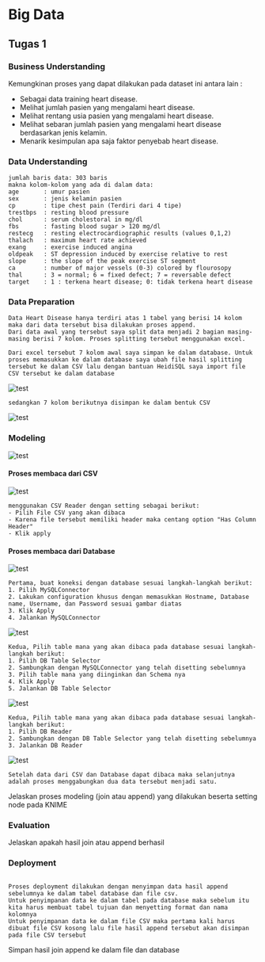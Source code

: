 # Big Data
## Tugas 1

### Business Understanding
Kemungkinan proses yang dapat dilakukan pada dataset ini antara lain :
  - Sebagai data training heart disease.
  - Melihat jumlah pasien yang mengalami heart disease.
  - Melihat rentang usia pasien yang mengalami heart disease.
  - Melihat sebaran jumlah pasien yang mengalami heart disease berdasarkan jenis kelamin.
  - Menarik kesimpulan apa saja faktor penyebab heart disease.


### Data Understanding
```
jumlah baris data: 303 baris 
makna kolom-kolom yang ada di dalam data:
age       : umur pasien
sex       : jenis kelamin pasien
cp        : tipe chest pain (Terdiri dari 4 tipe)
trestbps  : resting blood pressure
chol      : serum cholestoral in mg/dl 
fbs       : fasting blood sugar > 120 mg/dl
restecg   : resting electrocardiographic results (values 0,1,2)
thalach   : maximum heart rate achieved 
exang     : exercise induced angina 
oldpeak   : ST depression induced by exercise relative to rest 
slope     : the slope of the peak exercise ST segment 
ca        : number of major vessels (0-3) colored by flourosopy 
thal      : 3 = normal; 6 = fixed defect; 7 = reversable defect
target    : 1 : terkena heart disease; 0: tidak terkena heart disease
```

### Data Preparation

```
Data Heart Disease hanya terdiri atas 1 tabel yang berisi 14 kolom maka dari data tersebut bisa dilakukan proses append.
Dari data awal yang tersebut saya split data menjadi 2 bagian masing-masing berisi 7 kolom. Proses splitting tersebut menggunakan excel. 
```
```
Dari excel tersebut 7 kolom awal saya simpan ke dalam database. Untuk proses memasukkan ke dalam database saya ubah file hasil splitting tersebut ke dalam CSV lalu dengan bantuan HeidiSQL saya import file CSV tersebut ke dalam database 
```
![test](/screenshot/DB_split.JPG)
```
sedangkan 7 kolom berikutnya disimpan ke dalam bentuk CSV 
```
![test](/screenshot/CSV_split.JPG)

### Modeling

![test](/screenshot/workflow.JPG)
#### Proses membaca dari CSV
![test](/screenshot/CSV_Reader_setting.JPG)
```
menggunakan CSV Reader dengan setting sebagai berikut:
- Pilih File CSV yang akan dibaca
- Karena file tersebut memiliki header maka centang option "Has Column Header"
- Klik apply
```

#### Proses membaca dari Database
![test](/screenshot/SQL_Connect_setting.JPG)
```
Pertama, buat koneksi dengan database sesuai langkah-langkah berikut:
1. Pilih MySQLConnector
2. Lakukan configuration khusus dengan memasukkan Hostname, Database name, Username, dan Password sesuai gambar diatas
3. Klik Apply
4. Jalankan MySQLConnector
```
![test](/screenshot/DB_Selector_setting.JPG)
```
Kedua, Pilih table mana yang akan dibaca pada database sesuai langkah-langkah berikut:
1. Pilih DB Table Selector
2. Sambungkan dengan MySQLConnector yang telah disetting sebelumnya
3. Pilih table mana yang diinginkan dan Schema nya
4. Klik Apply
5. Jalankan DB Table Selector
```
![test](/screenshot/DB_Reader_setting.JPG)
```
Kedua, Pilih table mana yang akan dibaca pada database sesuai langkah-langkah berikut:
1. Pilih DB Reader
2. Sambungkan dengan DB Table Selector yang telah disetting sebelumnya
3. Jalankan DB Reader
```
![test](/screenshot/Append_setting.JPG)
```
Setelah data dari CSV dan Database dapat dibaca maka selanjutnya adalah proses menggabungkan dua data tersebut menjadi satu.
```

Jelaskan proses modeling (join atau append) yang dilakukan beserta setting node pada KNIME

### Evaluation

Jelaskan apakah hasil join atau append berhasil

### Deployment
```

Proses deployment dilakukan dengan menyimpan data hasil append sebelumnya ke dalam tabel database dan file csv.
Untuk penyimpanan data ke dalam tabel pada database maka sebelum itu kita harus membuat tabel tujuan dan menyetting format dan nama kolomnya
Untuk penyimpanan data ke dalam file CSV maka pertama kali harus dibuat file CSV kosong lalu file hasil append tersebut akan disimpan pada file CSV tersebut
```
Simpan hasil join append ke dalam file dan database
